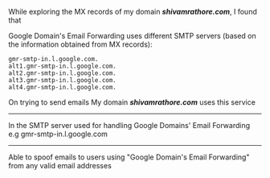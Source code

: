 While exploring the MX records of my domain ***shivamrathore.com***, I found that 

Google Domain's Email Forwarding uses different SMTP servers (based on the information obtained from MX records):
```
gmr-smtp-in.l.google.com.
alt1.gmr-smtp-in.l.google.com.
alt2.gmr-smtp-in.l.google.com.
alt3.gmr-smtp-in.l.google.com.
alt4.gmr-smtp-in.l.google.com.
```

On trying to send emails
My domain ***shivamrathore.com*** uses this service

----

In the SMTP server used for handling Google Domains' Email Forwarding e.g gmr-smtp-in.l.google.com

----

Able to spoof emails to users using "Google Domain's Email Forwarding" from any valid email addresses


